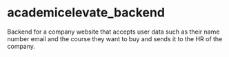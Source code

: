 # academicelevate_backend
Backend for a company website that accepts user data such as their name number email and the course they want to buy and sends it to the HR of the company.
